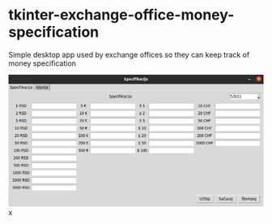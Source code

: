 # tkinter-exchange-office-money-specification
Simple desktop app used by exchange offices so they can keep track of money specification

![Alt text](example.png?raw=true "Example")x
